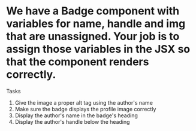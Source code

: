 # We have a Badge component with variables for name, handle and img that are unassigned. Your job is to assign those variables in the JSX so that the component renders correctly.

Tasks
1.   Give the image a proper alt tag using the author's name
2.   Make sure the badge displays the profile image correctly
3.   Display the author's name in the badge's heading
4.   Display the author's handle below the heading
